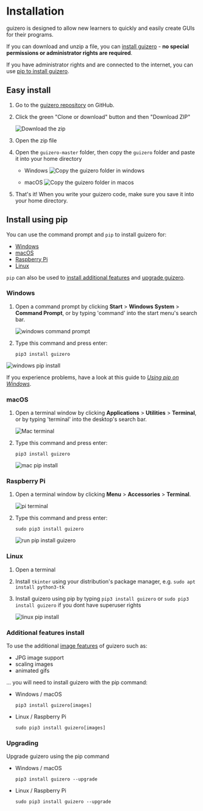 # Installation

guizero is designed to allow new learners to quickly and easily create GUIs for their programs.

If you can download and unzip a file, you can [install guizero](#easy-install) - **no special permissions or administrator rights are required**.

If you have administrator rights and are connected to the internet, you can use [pip to install guizero](#install-using-pip).

## Easy install

1. Go to the [guizero repository](https://github.com/lawsie/guizero) on GitHub.

2. Click the green "Clone or download" button and then "Download ZIP"

    ![Download the zip](images/download-zip.png)

3. Open the zip file

4. Open the `guizero-master` folder, then copy the `guizero` folder and paste it into your home directory

    + Windows
    ![Copy the guizero folder in windows](images/copy-guizero-annotated.png)

    + macOS
    ![Copy the guizero folder in macos](images/copy-guizero-macos-annotated.png)

5. That's it! When you write your guizero code, make sure you save it into your home directory.

## Install using pip

You can use the command prompt and `pip` to install guizero for:

+ [Windows](#windows)
+ [macOS](#macos)
+ [Raspberry Pi](#raspberry-pi)
+ [Linux](#linux)

`pip` can also be used to [install additional features](#additional-features-install) and [upgrade guizero](#upgrading).

### Windows

1. Open a command prompt by clicking **Start** > **Windows System** > **Command Prompt**, or by typing 'command' into the start menu's search bar.

    ![windows command prompt](images/windows_command_prompt_app.png)

2. Type this command and press enter:

    ```
    pip3 install guizero
    ```

![windows pip install](images/windows_pip_install.gif)

If you experience problems, have a look at this guide to [_Using pip on Windows_](https://projects.raspberrypi.org/en/projects/using-pip-on-windows).

### macOS

1. Open a terminal window by clicking **Applications** > **Utilities** > **Terminal**, or by typing 'terminal' into the desktop's search bar.

    ![Mac terminal](images/mac-terminal.png)

2. Type this command and press enter:

    ```
    pip3 install guizero
    ```

    ![mac pip install](images/mac_pip_install.gif)

### Raspberry Pi

1. Open a terminal window by clicking **Menu** > **Accessories** > **Terminal**.

    ![pi terminal](images/pi-terminal.png)

2. Type this command and press enter:

    ```
    sudo pip3 install guizero
    ```

    ![run pip install guizero](images/pi_pip_install.gif)

### Linux

1. Open a terminal
2. Install `tkinter` using your distribution's package manager, e.g. `sudo apt install python3-tk`
3. Install guizero using pip by typing `pip3 install guizero` or `sudo pip3 install guizero` if you dont have superuser rights

    ![linux pip install](images/linux_pip_install.gif)

### Additional features install

To use the additional [image features](images.md) of guizero such as:

- JPG image support
- scaling images
- animated gifs 

... you will need to install guizero with the pip command:

- Windows / macOS

    ```
    pip3 install guizero[images]
    ```

- Linux / Raspberry Pi

    ```
    sudo pip3 install guizero[images]
    ```

### Upgrading

Upgrade guizero using the pip command 

- Windows / macOS

    ```
    pip3 install guizero --upgrade
    ```

- Linux / Raspberry Pi

    ```
    sudo pip3 install guizero --upgrade
    ```
